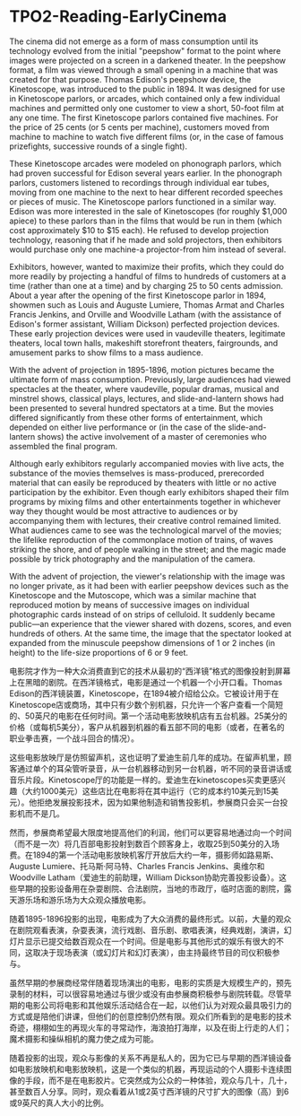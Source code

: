 # TPO2-Reading-EarlyCinema
The cinema did not emerge as a form of mass consumption until its technology evolved from the initial "peepshow" format to the point where images were projected on a screen in a darkened theater. In the peepshow format, a film was viewed through a small opening in a machine that was created for that purpose. Thomas Edison's peepshow device, the Kinetoscope, was introduced to the public in 1894. It was designed for use in Kinetoscope parlors, or arcades, which contained only a few individual machines and permitted only one customer to view a short, 50-foot film at any one time. The first Kinetoscope parlors contained five machines. For the price of 25 cents (or 5 cents per machine), customers moved from machine to machine to watch five different films (or, in the case of famous prizefights, successive rounds of a single fight).

These Kinetoscope arcades were modeled on phonograph parlors, which had proven successful for Edison several years earlier. In the phonograph parlors, customers listened to recordings through individual ear tubes, moving from one machine to the next to hear different recorded speeches or pieces of music. The Kinetoscope parlors functioned in a similar way. Edison was more interested in the sale of Kinetoscopes (for roughly $1,000 apiece) to these parlors than in the films that would be run in them (which cost approximately $10 to $15 each). He refused to develop projection technology, reasoning that if he made and sold projectors, then exhibitors would purchase only one machine-a projector-from him instead of several.

Exhibitors, however, wanted to maximize their profits, which they could do more readily by projecting a handful of films to hundreds of customers at a time (rather than one at a time) and by charging 25 to 50 cents admission. About a year after the opening of the first Kinetoscope parlor in 1894, showmen such as Louis and Auguste Lumiere, Thomas Armat and Charles Francis Jenkins, and Orville and Woodville Latham (with the assistance of Edison's former assistant, William Dickson) perfected projection devices. These early projection devices were used in vaudeville theaters, legitimate theaters, local town halls, makeshift storefront theaters, fairgrounds, and amusement parks to show films to a mass audience. 

With the advent of projection in 1895-1896, motion pictures became the ultimate form of mass consumption. Previously, large audiences had viewed spectacles at the theater, where vaudeville, popular dramas, musical and minstrel shows, classical plays, lectures, and slide-and-lantern shows had been presented to several hundred spectators at a time. But the movies differed significantly from these other forms of entertainment, which depended on either live performance or (in the case of the slide-and-lantern shows) the active involvement of a master of ceremonies who assembled the final program.

Although early exhibitors regularly accompanied movies with live acts, the substance of the movies themselves is mass-produced, prerecorded material that can easily be reproduced by theaters with little or no active participation by the exhibitor. Even though early exhibitors shaped their film programs by mixing films and other entertainments together in whichever way they thought would be most attractive to audiences or by accompanying them with lectures, their creative control remained limited. What audiences came to see was the technological marvel of the movies; the lifelike reproduction of the commonplace motion of trains, of waves striking the shore, and of people walking in the street; and the magic made possible by trick photography and the manipulation of the camera.

With the advent of projection, the viewer's relationship with the image was no longer private, as it had been with earlier peepshow devices such as the Kinetoscope and the Mutoscope, which was a similar machine that reproduced motion by means of successive images on individual photographic cards instead of on strips of celluloid. It suddenly became public—an experience that the viewer shared with dozens, scores, and even hundreds of others. At the same time, the image that the spectator looked at expanded from the minuscule peepshow dimensions of 1 or 2 inches (in height) to the life-size proportions of 6 or 9 feet.

电影院才作为一种大众消费直到它的技术从最初的“西洋镜”格式的图像投射到屏幕上在黑暗的剧院。在西洋镜格式，电影是通过一个机器一个小开口看。Thomas Edison的西洋镜装置，Kinetoscope，在1894被介绍给公众。它被设计用于在Kinetoscope店或商场，其中只有少数个别机器，只允许一个客户查看一个简短的、50英尺的电影在任何时间。第一个活动电影放映机店有五台机器。25美分的价格（或每机5美分），客户从机器到机器的看五部不同的电影（或者，在著名的职业拳击赛，一个战斗回合的情况）。

这些电影放映厅是仿照留声机，这也证明了爱迪生前几年的成功。在留声机里，顾客通过单个的耳朵管听录音，从一台机器移动到另一台机器，听不同的录音讲话或音乐片段。Kinetoscope厅的功能是一样的。爱迪生在kinetoscopes买卖更感兴趣（大约1000美元）这些店比在电影将在其中运行（它的成本约10美元到15美元）。他拒绝发展投影技术，因为如果他制造和销售投影机，参展商只会买一台投影机而不是几。

然而，参展商希望最大限度地提高他们的利润，他们可以更容易地通过向一个时间（而不是一次）将几百部电影投射到数百个顾客身上，收取25到50美分的入场费。在1894的第一个活动电影放映机客厅开放后大约一年，摄影师如路易斯、Auguste Lumiere、托马斯·阿马特、Charles Francis Jenkins、奥维尔和Woodville Latham（爱迪生的前助理，William Dickson协助完善投影设备）。这些早期的投影设备用在杂耍剧院、合法剧院，当地的市政厅，临时店面的剧院，露天游乐场和游乐场为大众观众播放电影。

随着1895-1896投影的出现，电影成为了大众消费的最终形式。以前，大量的观众在剧院观看表演，杂耍表演，流行戏剧、音乐剧、歌唱表演，经典戏剧，演讲，幻灯片显示已提交给数百观众在一个时间。但是电影与其他形式的娱乐有很大的不同，这取决于现场表演（或幻灯片和幻灯表演），由主持最终节目的司仪积极参与。

虽然早期的参展商经常伴随着现场演出的电影，电影的实质是大规模生产的，预先录制的材料，可以很容易地通过与很少或没有由参展商积极参与剧院转载。尽管早期的电影公司将电影和其他娱乐活动结合在一起，以他们认为对观众最具吸引力的方式或是陪他们讲课，但他们的创意控制仍然有限。观众们所看到的是电影的技术奇迹，栩栩如生的再现火车的寻常动作，海浪拍打海岸，以及在街上行走的人们；魔术摄影和操纵相机的魔力使之成为可能。

随着投影的出现，观众与影像的关系不再是私人的，因为它已与早期的西洋镜设备如电影放映机和电影放映机，这是一个类似的机器，再现运动的个人摄影卡连续图像的手段，而不是在电影胶片。它突然成为公众的一种体验，观众与几十，几十，甚至数百人分享。同时，观众看着从1或2英寸西洋镜的尺寸扩大的图像（高）到6或9英尺的真人大小的比例。